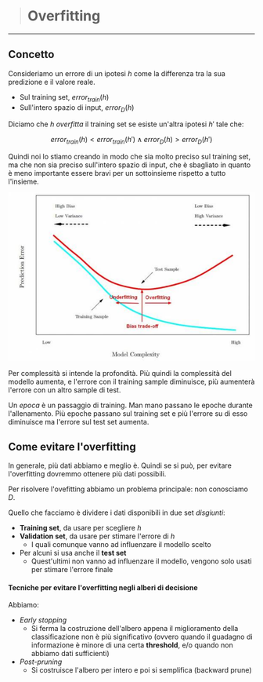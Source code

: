 [//]: # (Stili di riferimento per il markdown)
<link rel="stylesheet" href="./res/style.css">

> # Overfitting

---

## Concetto

Consideriamo un errore di un ipotesi $h$ come la differenza tra la sua predizione e il valore reale.

- Sul training set, $error_{train}(h)$
- Sull'intero spazio di input, $error_{D}(h)$

Diciamo che $h$ *overfitta* il training set se esiste un'altra ipotesi $h'$ tale che:

$$
error_{train}(h) < error_{train}(h') \land error_{D}(h) > error_{D}(h')
$$

Quindi noi lo stiamo creando in modo che sia molto preciso sul training set, ma che non sia preciso sull'intero spazio di input, che è sbagliato in quanto è meno importante essere bravi per un sottoinsieme rispetto a tutto l'insieme.

![Overfitting Graph](./res/overfitting.png)

Per complessità si intende la profondità. Più quindi la complessità del modello aumenta, e l'errore con il training sample diminuisce, più aumenterà l'errore con un altro sample di test.

Un *epoca* è un passaggio di training. Man mano passano le epoche durante l'allenamento. Più epoche passano sul training set e più l'errore su di esso diminuisce ma l'errore sul test set aumenta.

## Come evitare l'overfitting

In generale, più dati abbiamo e meglio è. Quindi se si può, per evitare l'overfitting dovremmo ottenere più dati possibili.

Per risolvere l'ovefitting abbiamo un problema principale: non conosciamo $D$.

Quello che facciamo è dividere i dati disponibili in due set *disgiunti*:
- **Training set**, da usare per scegliere $h$
- **Validation set**, da usare per stimare l'errore di $h$
  - I quali comunque vanno ad influenzare il modello scelto
- Per alcuni si usa anche il **test set**
  - Quest'ultimi non vanno ad influenzare il modello, vengono solo usati per stimare l'errore finale

#### Tecniche per evitare l'overfitting negli alberi di decisione

Abbiamo:
- *Early stopping*
  - Si ferma la costruzione dell'albero appena il miglioramento della classificazione non è più significativo (ovvero quando il guadagno di informazione è minore di una certa **threshold**, e/o quando non abbiamo dati sufficienti)
- *Post-pruning*
  - Si costruisce l'albero per intero e poi si semplifica (backward prune)

